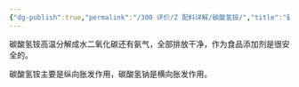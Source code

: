 ```yaml
---
{"dg-publish":true,"permalink":"/300 评价/Z 配料详解/碳酸氢铵/","title":"碳酸氢铵","created":"2024-01-25T18:45:04.000+08:00","updated":"2024-01-25T18:45:04.000+08:00"}
---
```



碳酸氢铵高温分解成水二氧化碳还有氨气，全部排放干净，作为食品添加剂是很安全的。

碳酸氢铵主要是纵向胀发作用，碳酸氢钠是横向胀发作用。